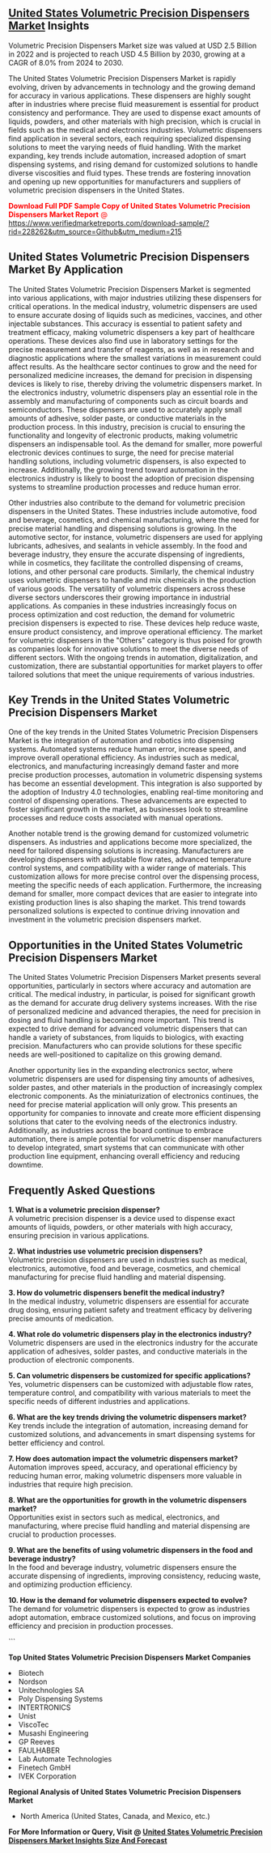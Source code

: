 <h2><a href="https://www.verifiedmarketreports.com/download-sample/?rid=228262&amp;utm_source=Github&amp;utm_medium=215" target="_blank">United States Volumetric Precision Dispensers Market</a> Insights</h2><p>Volumetric Precision Dispensers Market size was valued at USD 2.5 Billion in 2022 and is projected to reach USD 4.5 Billion by 2030, growing at a CAGR of 8.0% from 2024 to 2030.</p><p> <p>The United States Volumetric Precision Dispensers Market is rapidly evolving, driven by advancements in technology and the growing demand for accuracy in various applications. These dispensers are highly sought after in industries where precise fluid measurement is essential for product consistency and performance. They are used to dispense exact amounts of liquids, powders, and other materials with high precision, which is crucial in fields such as the medical and electronics industries. Volumetric dispensers find application in several sectors, each requiring specialized dispensing solutions to meet the varying needs of fluid handling. With the market expanding, key trends include automation, increased adoption of smart dispensing systems, and rising demand for customized solutions to handle diverse viscosities and fluid types. These trends are fostering innovation and opening up new opportunities for manufacturers and suppliers of volumetric precision dispensers in the United States. <p><span class=""><span style="color: #ff0000;"><strong>Download Full PDF Sample Copy of United States Volumetric Precision Dispensers Market Report</strong> @ </span><a href="https://www.verifiedmarketreports.com/download-sample/?rid=228262&amp;utm_source=Github&amp;utm_medium=215" target="_blank">https://www.verifiedmarketreports.com/download-sample/?rid=228262&amp;utm_source=Github&amp;utm_medium=215</a></span></p></p> <h2>United States Volumetric Precision Dispensers Market By Application</h2> <p>The United States Volumetric Precision Dispensers Market is segmented into various applications, with major industries utilizing these dispensers for critical operations. In the medical industry, volumetric dispensers are used to ensure accurate dosing of liquids such as medicines, vaccines, and other injectable substances. This accuracy is essential to patient safety and treatment efficacy, making volumetric dispensers a key part of healthcare operations. These devices also find use in laboratory settings for the precise measurement and transfer of reagents, as well as in research and diagnostic applications where the smallest variations in measurement could affect results. As the healthcare sector continues to grow and the need for personalized medicine increases, the demand for precision in dispensing devices is likely to rise, thereby driving the volumetric dispensers market. In the electronics industry, volumetric dispensers play an essential role in the assembly and manufacturing of components such as circuit boards and semiconductors. These dispensers are used to accurately apply small amounts of adhesive, solder paste, or conductive materials in the production process. In this industry, precision is crucial to ensuring the functionality and longevity of electronic products, making volumetric dispensers an indispensable tool. As the demand for smaller, more powerful electronic devices continues to surge, the need for precise material handling solutions, including volumetric dispensers, is also expected to increase. Additionally, the growing trend toward automation in the electronics industry is likely to boost the adoption of precision dispensing systems to streamline production processes and reduce human error. <p>Other industries also contribute to the demand for volumetric precision dispensers in the United States. These industries include automotive, food and beverage, cosmetics, and chemical manufacturing, where the need for precise material handling and dispensing solutions is growing. In the automotive sector, for instance, volumetric dispensers are used for applying lubricants, adhesives, and sealants in vehicle assembly. In the food and beverage industry, they ensure the accurate dispensing of ingredients, while in cosmetics, they facilitate the controlled dispensing of creams, lotions, and other personal care products. Similarly, the chemical industry uses volumetric dispensers to handle and mix chemicals in the production of various goods. The versatility of volumetric dispensers across these diverse sectors underscores their growing importance in industrial applications. As companies in these industries increasingly focus on process optimization and cost reduction, the demand for volumetric precision dispensers is expected to rise. These devices help reduce waste, ensure product consistency, and improve operational efficiency. The market for volumetric dispensers in the "Others" category is thus poised for growth as companies look for innovative solutions to meet the diverse needs of different sectors. With the ongoing trends in automation, digitalization, and customization, there are substantial opportunities for market players to offer tailored solutions that meet the unique requirements of various industries.</p> <h2>Key Trends in the United States Volumetric Precision Dispensers Market</h2> <p>One of the key trends in the United States Volumetric Precision Dispensers Market is the integration of automation and robotics into dispensing systems. Automated systems reduce human error, increase speed, and improve overall operational efficiency. As industries such as medical, electronics, and manufacturing increasingly demand faster and more precise production processes, automation in volumetric dispensing systems has become an essential development. This integration is also supported by the adoption of Industry 4.0 technologies, enabling real-time monitoring and control of dispensing operations. These advancements are expected to foster significant growth in the market, as businesses look to streamline processes and reduce costs associated with manual operations.</p> <p>Another notable trend is the growing demand for customized volumetric dispensers. As industries and applications become more specialized, the need for tailored dispensing solutions is increasing. Manufacturers are developing dispensers with adjustable flow rates, advanced temperature control systems, and compatibility with a wider range of materials. This customization allows for more precise control over the dispensing process, meeting the specific needs of each application. Furthermore, the increasing demand for smaller, more compact devices that are easier to integrate into existing production lines is also shaping the market. This trend towards personalized solutions is expected to continue driving innovation and investment in the volumetric precision dispensers market.</p> <h2>Opportunities in the United States Volumetric Precision Dispensers Market</h2> <p>The United States Volumetric Precision Dispensers Market presents several opportunities, particularly in sectors where accuracy and automation are critical. The medical industry, in particular, is poised for significant growth as the demand for accurate drug delivery systems increases. With the rise of personalized medicine and advanced therapies, the need for precision in dosing and fluid handling is becoming more important. This trend is expected to drive demand for advanced volumetric dispensers that can handle a variety of substances, from liquids to biologics, with exacting precision. Manufacturers who can provide solutions for these specific needs are well-positioned to capitalize on this growing demand.</p> <p>Another opportunity lies in the expanding electronics sector, where volumetric dispensers are used for dispensing tiny amounts of adhesives, solder pastes, and other materials in the production of increasingly complex electronic components. As the miniaturization of electronics continues, the need for precise material application will only grow. This presents an opportunity for companies to innovate and create more efficient dispensing solutions that cater to the evolving needs of the electronics industry. Additionally, as industries across the board continue to embrace automation, there is ample potential for volumetric dispenser manufacturers to develop integrated, smart systems that can communicate with other production line equipment, enhancing overall efficiency and reducing downtime.</p> <h2>Frequently Asked Questions</h2> <p><strong>1. What is a volumetric precision dispenser?</strong><br> A volumetric precision dispenser is a device used to dispense exact amounts of liquids, powders, or other materials with high accuracy, ensuring precision in various applications.</p> <p><strong>2. What industries use volumetric precision dispensers?</strong><br> Volumetric precision dispensers are used in industries such as medical, electronics, automotive, food and beverage, cosmetics, and chemical manufacturing for precise fluid handling and material dispensing.</p> <p><strong>3. How do volumetric dispensers benefit the medical industry?</strong><br> In the medical industry, volumetric dispensers are essential for accurate drug dosing, ensuring patient safety and treatment efficacy by delivering precise amounts of medication.</p> <p><strong>4. What role do volumetric dispensers play in the electronics industry?</strong><br> Volumetric dispensers are used in the electronics industry for the accurate application of adhesives, solder pastes, and conductive materials in the production of electronic components.</p> <p><strong>5. Can volumetric dispensers be customized for specific applications?</strong><br> Yes, volumetric dispensers can be customized with adjustable flow rates, temperature control, and compatibility with various materials to meet the specific needs of different industries and applications.</p> <p><strong>6. What are the key trends driving the volumetric dispensers market?</strong><br> Key trends include the integration of automation, increasing demand for customized solutions, and advancements in smart dispensing systems for better efficiency and control.</p> <p><strong>7. How does automation impact the volumetric dispensers market?</strong><br> Automation improves speed, accuracy, and operational efficiency by reducing human error, making volumetric dispensers more valuable in industries that require high precision.</p> <p><strong>8. What are the opportunities for growth in the volumetric dispensers market?</strong><br> Opportunities exist in sectors such as medical, electronics, and manufacturing, where precise fluid handling and material dispensing are crucial to production processes.</p> <p><strong>9. What are the benefits of using volumetric dispensers in the food and beverage industry?</strong><br> In the food and beverage industry, volumetric dispensers ensure the accurate dispensing of ingredients, improving consistency, reducing waste, and optimizing production efficiency.</p> <p><strong>10. How is the demand for volumetric dispensers expected to evolve?</strong><br> The demand for volumetric dispensers is expected to grow as industries adopt automation, embrace customized solutions, and focus on improving efficiency and precision in production processes.</p> ```</p><p><strong>Top United States Volumetric Precision Dispensers Market Companies</strong></p><div data-test-id=""><p><li>Biotech</li><li> Nordson</li><li> Unitechnologies SA</li><li> Poly Dispensing Systems</li><li> INTERTRONICS</li><li> Unist</li><li> ViscoTec</li><li> Musashi Engineering</li><li> GP Reeves</li><li> FAULHABER</li><li> Lab Automate Technologies</li><li> Finetech GmbH</li><li> IVEK Corporation</li></p><div><strong>Regional Analysis of&nbsp;United States Volumetric Precision Dispensers Market</strong></div><ul><li dir="ltr"><p dir="ltr">North America&nbsp;(United States, Canada, and Mexico, etc.)</p></li></ul><p><strong>For More Information or Query, Visit @&nbsp;</strong><strong><a href="https://www.verifiedmarketreports.com/product/volumetric-precision-dispensers-market/?utm_source=Github&amp;utm_medium=215" target="_blank">United States Volumetric Precision Dispensers Market Insights Size And Forecast</a></strong></p></div>
